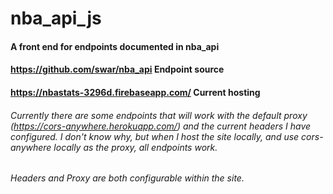 # nba_api_js 
#### A front end for endpoints documented in nba_api
#### https://github.com/swar/nba_api Endpoint source
#### https://nbastats-3296d.firebaseapp.com/ Current hosting

###### Currently there are some endpoints that will work with the default proxy (https://cors-anywhere.herokuapp.com/) and the current headers I have configured.  I don't know why, but when I host the site locally, and use cors-anywhere locally as the proxy, all endpoints work.
###### Headers and Proxy are both configurable within the site.
